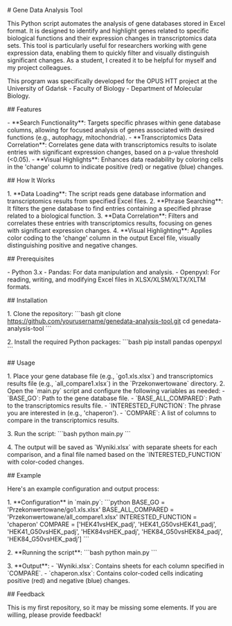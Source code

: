 \# Gene Data Analysis Tool

This Python script automates the analysis of gene databases stored in
Excel format. It is designed to identify and highlight genes related to
specific biological functions and their expression changes in
transcriptomics data sets. This tool is particularly useful for
researchers working with gene expression data, enabling them to quickly
filter and visually distinguish significant changes. As a student, I
created it to be helpful for myself and my project colleagues.

This program was specifically developed for the OPUS HTT project at the
University of Gdańsk - Faculty of Biology - Department of Molecular
Biology.

\## Features

\- \*\*Search Functionality\*\*: Targets specific phrases within gene
database columns, allowing for focused analysis of genes associated with
desired functions (e.g., autophagy, mitochondria). - \*\*Transcriptomics
Data Correlation\*\*: Correlates gene data with transcriptomics results
to isolate entries with significant expression changes, based on a
p-value threshold (\<0.05). - \*\*Visual Highlights\*\*: Enhances data
readability by coloring cells in the \'change\' column to indicate
positive (red) or negative (blue) changes.

\## How It Works

1\. \*\*Data Loading\*\*: The script reads gene database information and
transcriptomics results from specified Excel files. 2. \*\*Phrase
Searching\*\*: It filters the gene database to find entries containing a
specified phrase related to a biological function. 3. \*\*Data
Correlation\*\*: Filters and correlates these entries with
transcriptomics results, focusing on genes with significant expression
changes. 4. \*\*Visual Highlighting\*\*: Applies color coding to the
\'change\' column in the output Excel file, visually distinguishing
positive and negative changes.

\## Prerequisites

\- Python 3.x - Pandas: For data manipulation and analysis. - Openpyxl:
For reading, writing, and modifying Excel files in XLSX/XLSM/XLTX/XLTM
formats.

\## Installation

1\. Clone the repository: \`\`\`bash git clone
https://github.com/yourusername/genedata-analysis-tool.git cd
genedata-analysis-tool \`\`\`

2\. Install the required Python packages: \`\`\`bash pip install pandas
openpyxl \`\`\`

\## Usage

1\. Place your gene database file (e.g., \`go1.xls.xlsx\`) and
transcriptomics results file (e.g., \`all_compare1.xlsx\`) in the
\`Przekonwertowane\` directory. 2. Open the \`main.py\` script and
configure the following variables as needed:  - \`BASE_GO\`: Path to the
gene database file.  - \`BASE_ALL_COMPARED\`: Path to the
transcriptomics results file.  - \`INTERESTED_FUNCTION\`: The phrase you
are interested in (e.g., \'chaperon\').  - \`COMPARE\`: A list of
columns to compare in the transcriptomics results.

3\. Run the script: \`\`\`bash python main.py \`\`\`

4\. The output will be saved as \`Wyniki.xlsx\` with separate sheets for
each comparison, and a final file named based on the
\`INTERESTED_FUNCTION\` with color-coded changes.

\## Example

Here\'s an example configuration and output process:

1\. \*\*Configuration\*\* in \`main.py\`: \`\`\`python BASE_GO =
\'Przekonwertowane/go1.xls.xlsx\' BASE_ALL_COMPARED =
\'Przekonwertowane/all_compare1.xlsx\' INTERESTED_FUNCTION =
\'chaperon\' COMPARE = \[\'HEK41vsHEK_padj\', \'HEK41_G50vsHEK41_padj\',
\'HEK41_G50vsHEK_padj\', \'HEK84vsHEK_padj\', \'HEK84_G50vsHEK84_padj\',
\'HEK84_G50vsHEK_padj\'\] \`\`\`

2\. \*\*Running the script\*\*: \`\`\`bash python main.py \`\`\`

3\. \*\*Output\*\*:  - \`Wyniki.xlsx\`: Contains sheets for each column
specified in \`COMPARE\`.  - \`chaperon.xlsx\`: Contains color-coded
cells indicating positive (red) and negative (blue) changes.

\## Feedback

This is my first repository, so it may be missing some elements. If you
are willing, please provide feedback!
